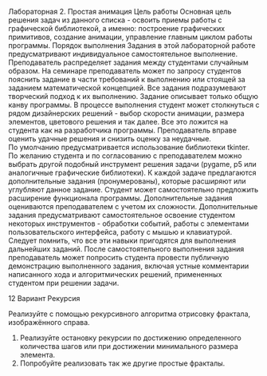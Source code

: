 Лабораторная 2. Простая анимация
Цель работы
Основная цель решения задач из данного списка - освоить приемы работы с графической библиотекой, а именно: построение графических примитивов, создание анимации, управление главным циклом работы программы. 
Порядок выполнения
Задания в этой лабораторной работе предусматривают индивидуальное самостоятельное выполнение. Преподаватель распределяет задания между студентами случайным образом. На семинаре преподаватель может по запросу студентов пояснить задание в части требований к выполнению или стоящей за заданием математической концепцией.
Все задания подразумевают творческий подход к их выполнению. Задание описывает только общую канву программы. В процессе выполнения студент может столкнуться с рядом дизайнерских решений - выбор скорости анимации, размера элементов, цветового решения и так далее. Все это ложится на студента как на разработчика программы. Преподаватель вправе оценить удачные решения и снизить оценку за неудачные.  
По умолчанию предусматривается использование библиотеки tkinter. По желанию студента и по согласованию с преподавателем можно выбрать другой подобный инструмент решения задачи (pygame, p5 или аналогичные графические библиотеки).
К каждой задаче предлагаются дополнительные задания (пронумерованы), которые расширяют или углубляют данное задание. Студент может самостоятельно предложить расширение функционала программы. Дополнительные задания оцениваются преподавателем с учетом их сложности.
Дополнительные задания предусматривают самостоятельное освоение студентом некоторых инструментов - обработки событий, работы с элементами пользовательского интерфейса, работу с мышью и клавиатурой. Следует помнить, что все эти навыки пригодятся для выполнения дальнейших заданий. 
После самостоятельного выполнения задания преподаватель может попросить студента провести публичную демонстрацию выполненного задания, включая устные комментарии написанного хода и алгоритмических решений, примененных студентом при решении задачи.

12 Вариант Рекурсия

Реализуйте с помощью рекурсивного алгоритма отрисовку фрактала, изображённого справа. 
1.	Реализуйте остановку рекурсии по достижению определенного количества шагов или при достижении минимального размера элемента.
2.	Попробуйте реализовать так же другие простые фракталы.
